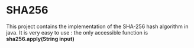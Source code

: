 # SHA256

This project contains the implementation of the SHA-256 hash algorithm in java.
It is very easy to use : the only accessible function is __sha256.apply(String input)__

